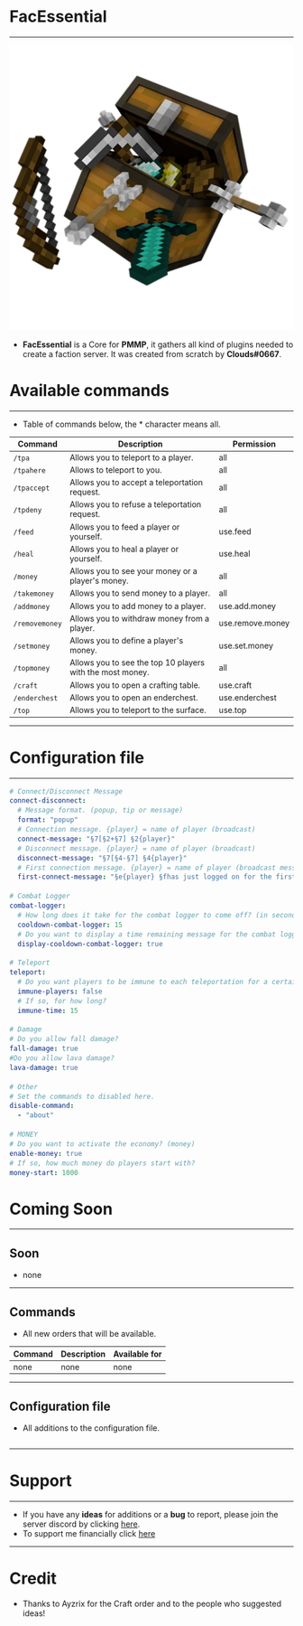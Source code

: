 FacEssential
============
------------
![Image FacEssential](./icon.png)
* **FacEssential** is a Core for **PMMP**, it gathers all kind of plugins needed to create a faction server. It was created from scratch by **Clouds#0667**.

Available commands 
================
----------------
* Table of commands below, the * character means all.

| Command        | Description                                              | Permission       |
|----------------|----------------------------------------------------------|------------------|
| `/tpa`         | Allows you to teleport to a player.                      | all              |
| `/tpahere`     | Allows to teleport to you.                               | all              |
| `/tpaccept`    | Allows you to accept a teleportation request.            | all              |
| `/tpdeny`      | Allows you to refuse a teleportation request.            | all              |
| `/feed`        | Allows you to feed a player or yourself.                 | use.feed         |
| `/heal`        | Allows you to heal a player or yourself.                 | use.heal         |
| `/money`       | Allows you to see your money or a player's money.        | all              |
| `/takemoney`   | Allows you to send money to a player.                    | all              |
| `/addmoney`    | Allows you to add money to a player.                     | use.add.money    |
| `/removemoney` | Allows you to withdraw money from a player.              | use.remove.money |
| `/setmoney`    | Allows you to define a player's money.                   | use.set.money    |
| `/topmoney`    | Allows you to see the top 10 players with the most money.| all              |
| `/craft`       | Allows you to open a crafting table.                     | use.craft        |
| `/enderchest`  | Allows you to open an enderchest.                        | use.enderchest   |
| `/top`         | Allows you to teleport to the surface.                   | use.top          |
-----
Configuration file
==================
------------------
```yaml
# Connect/Disconnect Message
connect-disconnect:
  # Message format. (popup, tip or message)
  format: "popup"
  # Connection message. {player} = name of player (broadcast)
  connect-message: "§7[§2+§7] §2{player}"
  # Disconnect message. {player} = name of player (broadcast)
  disconnect-message: "§7[§4-§7] §4{player}"
  # First connection message. {player} = name of player (broadcast message)
  first-connect-message: "§e{player} §fhas just logged on for the first time, welcome!"

# Combat Logger
combat-logger:
  # How long does it take for the combat logger to come off? (in second)
  cooldown-combat-logger: 15
  # Do you want to display a time remaining message for the combat logger?
  display-cooldown-combat-logger: true

# Teleport
teleport:
  # Do you want players to be immune to each teleportation for a certain time?
  immune-players: false
  # If so, for how long?
  immune-time: 15

# Damage
# Do you allow fall damage?
fall-damage: true
#Do you allow lava damage?
lava-damage: true

# Other
# Set the commands to disabled here.
disable-command:
  - "about"

# MONEY
# Do you want to activate the economy? (money)
enable-money: true
# If so, how much money do players start with?
money-start: 1000
```
Coming Soon
===========
-----------
Soon
----
* none
--------
Commands
--------
* All new orders that will be available.

| Command        | Description                                       | Available for    |
|----------------|---------------------------------------------------|------------------|
| none           | none                                              | none             |
------------------
Configuration file
------------------
* All additions to the configuration file.
```yaml
```
----------------
Support
=======
-------
* If you have any **ideas** for additions or a **bug** to report, please join the server discord by clicking [here](https://discord.gg/kARpD3DsdU).
* To support me financially click [here](https://paypal.me/ZoumiDev)

------
Credit
======
* Thanks to Ayzrix for the Craft order and to the people who suggested ideas!


